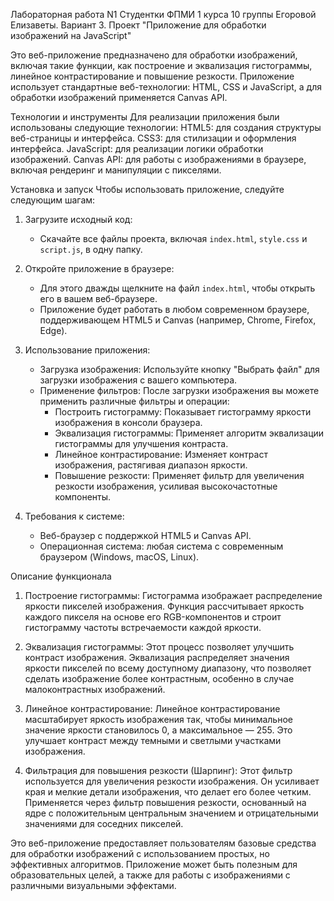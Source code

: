 Лабораторная работа N1 Студентки ФПМИ 1 курса 10 группы Егоровой Елизаветы. Вариант 3.
Проект "Приложение для обработки изображений на JavaScript"

Это веб-приложение предназначено для обработки изображений, включая такие функции, как построение и эквализация гистограммы, линейное контрастирование и повышение резкости. Приложение использует стандартные веб-технологии: HTML, CSS и JavaScript, а для обработки изображений применяется Canvas API.

Технологии и инструменты
Для реализации приложения были использованы следующие технологии:
HTML5: для создания структуры веб-страницы и интерфейса.
CSS3: для стилизации и оформления интерфейса.
JavaScript: для реализации логики обработки изображений.
Canvas API: для работы с изображениями в браузере, включая рендеринг и манипуляции с пикселями.

Установка и запуск
Чтобы использовать приложение, следуйте следующим шагам:

1. Загрузите исходный код:
   - Скачайте все файлы проекта, включая `index.html`, `style.css` и `script.js`, в одну папку.

2. Откройте приложение в браузере:
   - Для этого дважды щелкните на файл `index.html`, чтобы открыть его в вашем веб-браузере.
   - Приложение будет работать в любом современном браузере, поддерживающем HTML5 и Canvas (например, Chrome, Firefox, Edge).

3. Использование приложения:
   - Загрузка изображения: Используйте кнопку "Выбрать файл" для загрузки изображения с вашего компьютера.
   - Применение фильтров: После загрузки изображения вы можете применить различные фильтры и операции:
     - Построить гистограмму: Показывает гистограмму яркости изображения в консоли браузера.
     - Эквализация гистограммы: Применяет алгоритм эквализации гистограммы для улучшения контраста.
     - Линейное контрастирование: Изменяет контраст изображения, растягивая диапазон яркости.
     - Повышение резкости: Применяет фильтр для увеличения резкости изображения, усиливая высокочастотные компоненты.

4. Требования к системе:
   - Веб-браузер с поддержкой HTML5 и Canvas API.
   - Операционная система: любая система с современным браузером (Windows, macOS, Linux).

Описание функционала

1. Построение гистограммы:
   Гистограмма изображает распределение яркости пикселей изображения. Функция рассчитывает яркость каждого пикселя на основе его RGB-компонентов и строит гистограмму частоты встречаемости каждой яркости.

2. Эквализация гистограммы:
   Этот процесс позволяет улучшить контраст изображения. Эквализация распределяет значения яркости пикселей по всему доступному диапазону, что позволяет сделать изображение более контрастным, особенно в случае малоконтрастных изображений.

3. Линейное контрастирование:
   Линейное контрастирование масштабирует яркость изображения так, чтобы минимальное значение яркости становилось 0, а максимальное — 255. Это улучшает контраст между темными и светлыми участками изображения.

4. Фильтрация для повышения резкости (Шарпинг):
   Этот фильтр используется для увеличения резкости изображения. Он усиливает края и мелкие детали изображения, что делает его более четким. Применяется через фильтр повышения резкости, основанный на ядре с положительным центральным значением и отрицательными значениями для соседних пикселей.


Это веб-приложение предоставляет пользователям базовые средства для обработки изображений с использованием простых, но эффективных алгоритмов. Приложение может быть полезным для образовательных целей, а также для работы с изображениями с различными визуальными эффектами.
